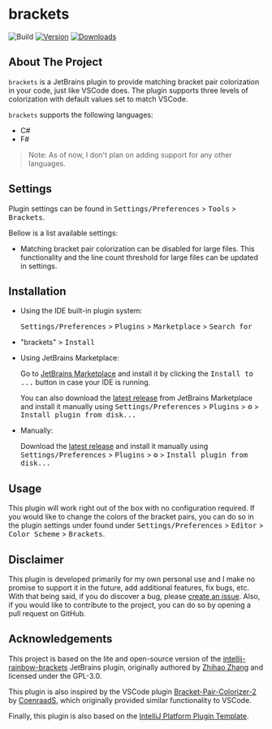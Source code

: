 # brackets

![Build](https://github.com/j-d-ha/brackets/workflows/Build/badge.svg)
[![Version](https://img.shields.io/jetbrains/plugin/v/25793.svg)](https://plugins.jetbrains.com/plugin/25793)
[![Downloads](https://img.shields.io/jetbrains/plugin/d/25793.svg)](https://plugins.jetbrains.com/plugin/25793)

## About The Project

<!-- Plugin description -->
`brackets` is a JetBrains plugin to provide matching bracket pair colorization in your code,
just like VSCode does. The plugin supports three levels of colorization with default values set to
match VSCode.

`brackets` supports the following languages:

- C#
- F#

> Note: As of now, I don't plan on adding support for any other languages.

## Settings

Plugin settings can be found in <kbd>Settings/Preferences</kbd> > <kbd>Tools</kbd> > <kbd>
Brackets</kbd>.

Bellow is a list available settings:

- Matching bracket pair colorization can be disabled for large files. This functionality and the
  line
  count threshold for large files can be updated in settings.

<!-- Plugin description end -->

## Installation

- Using the IDE built-in plugin system:

  <kbd>Settings/Preferences</kbd> > <kbd>Plugins</kbd> > <kbd>Marketplace</kbd> > <kbd>Search for
- "brackets"</kbd> >
  <kbd>Install</kbd>

- Using JetBrains Marketplace:

  Go to [JetBrains Marketplace](https://plugins.jetbrains.com/plugin/25793) and install it
  by clicking the <kbd>Install to ...</kbd> button in case your IDE is running.

  You can also download
  the [latest release](https://plugins.jetbrains.com/plugin/25793/versions) from JetBrains
  Marketplace and install it manually using
  <kbd>Settings/Preferences</kbd> > <kbd>Plugins</kbd> > <kbd>⚙️</kbd> > <kbd>Install plugin from
  disk...</kbd>

- Manually:

  Download the [latest release](https://github.com/j-d-ha/brackets/releases/latest) and install it
  manually using
  <kbd>Settings/Preferences</kbd> > <kbd>Plugins</kbd> > <kbd>⚙️</kbd> > <kbd>Install plugin from
  disk...</kbd>

## Usage

This plugin will work right out of the box with no configuration required. If you would like to
change the colors of the bracket pairs, you can do so in the plugin settings under found under <kbd>
Settings/Preferences</kbd> > <kbd>Editor</kbd> > <kbd>Color Scheme</kbd> > <kbd>Brackets</kbd>.

## Disclaimer

This plugin is developed primarily for my own personal use and I make no promise to support it in
the future, add additional features, fix bugs, etc. With that being said, if you do discover a bug,
please [create an issue](https://github.com/j-d-ha/brackets/issues/new). Also, if you would like to
contribute to the project, you can do so by opening a pull request on GitHub.

## Acknowledgements

This project is based on the lite and open-source version of
the [intellij-rainbow-brackets](https://github.com/izhangzhihao/intellij-rainbow-brackets) JetBrains
plugin, originally authored by [Zhihao Zhang](https://github.com/izhangzhihao) and licensed under
the GPL-3.0.

This plugin is also inspired by the VSCode
plugin [Bracket-Pair-Colorizer-2](https://github.com/CoenraadS/Bracket-Pair-Colorizer-2)
by [CoenraadS](https://github.com/CoenraadS),
which
originally provided similar functionality to VSCode.

Finally, this plugin is also based on
the [IntelliJ Platform Plugin Template](https://github.com/JetBrains/intellij-platform-plugin-template).
